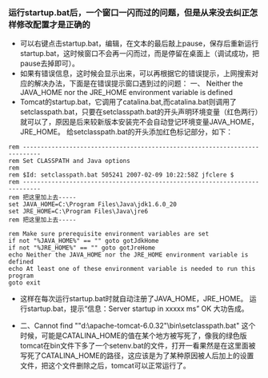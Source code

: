 ### 运行startup.bat后，一个窗口一闪而过的问题，但是从来没去纠正怎样修改配置才是正确的
- 可以右键点击startup.bat，编辑，在文本的最后敲上pause，保存后重新运行startup.bat，这时候窗口不会再一闪而过，而是停留在桌面上（调试成功，把pause去掉即可）。
- 如果有错误信息，这时候会显示出来，可以再根据它的错误提示，上网搜索对应的解决办法，下面是在错误提示窗口遇到过的问题：
一、 Neither the JAVA_HOME nor the JRE_HOME environment variable is defined
- Tomcat的startup.bat，它调用了catalina.bat,而catalina.bat则调用了setclasspath.bat，只要在setclasspath.bat的开头声明环境变量（红色两行）就可以了，原因是后来较新版本安装完不会自动登记环境变量JAVA_HOME，JRE_HOME。
给setclasspath.bat的开头添加红色标记部分，如下：
```
rem ---------------------------------------------------------------------------
rem Set CLASSPATH and Java options
rem
rem $Id: setclasspath.bat 505241 2007-02-09 10:22:58Z jfclere $
rem ---------------------------------------------------------------------------
rem 把这里加上去-----
set JAVA_HOME=C:\Program Files\Java\jdk1.6.0_20
set JRE_HOME=C:\Program Files\Java\jre6
rem 把这里加上去-----

rem Make sure prerequisite environment variables are set
if not "%JAVA_HOME%" == "" goto gotJdkHome
if not "%JRE_HOME%" == "" goto gotJreHome
echo Neither the JAVA_HOME nor the JRE_HOME environment variable is defined
echo At least one of these environment variable is needed to run this program
goto exit
```
- 这样在每次运行startup.bat时就自动注册了JAVA_HOME，JRE_HOME。
运行startup.bat，提示“信息：Server startup in xxxxx ms”  OK 大功告成。

- 二、Cannot find ""d:\apache-tomcat-6.0.32"\bin\setclasspath.bat"
这个时候，可能是CATALINA_HOME的值在某个地方被写死了，像我的绿色版tomcat在bin文件下多了一个setenv.bat的文件，打开一看果然是在这里面被写死了CATALINA_HOME的路径，这应该是为了某种原因被人后加上的设置文件，把这个文件删除之后，tomcat可以正常运行了。